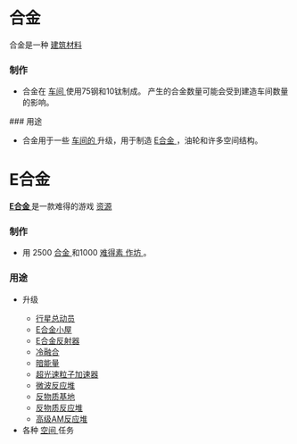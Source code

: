 # 合金
合金是一种
    <a href="#Resources">
          建筑材料
    </a>
### 制作
<ul>
      <li>
            合金在
        <a href="#workshop">
              车间
        </a>
            使用75钢和10钛制成。
            产生的合金数量可能会受到建造车间数量的影响。
      </li>
    </ul>
### 用途
 <ul>
      <li>
            合金用于一些
        <a href="#workshop">
              车间的
        </a>
            升级，用于制造
        <a href="index.html?file=003-资源大全/33-合金#E合金">
              E合金
        </a>
            ，油轮和许多空间结构。
      </li>
</ul>

# E合金
 <strong>
      <a href="#workshop#Eludium">
            E合金
      </a>
    </strong>
        是一款难得的游戏
    <a href="#Resources">
          资源
    </a>
    
### 制作

<ul>
      <li>
            用
            2500
          <a href="#alloy">
              合金
          </a>
            和1000
          <a href="#unobtainium">
              难得素
          </a>
        <a href="#workshop">
              作坊
        </a>
            。
        <a href="#alloy">
        </a>
        <a href="#unobtainium">
        </a>
      </li>
</ul>

### 用途
<ul>
      <li>
            升级
      </li>
      <ul>
        <li>
          <a href="#workshop#Planet_Busters">
                行星总动员
          </a>
        </li>
        <li>
          <a href="#workshop#Eludium_Huts">
                E合金小屋
          </a>
        </li>
        <li>
          <a href="#workshop#Eludium_Reflectors">
               E合金反射器
          </a>
        </li>
        <li>
          <a href="?file=001-猫咪百科/04-工坊/01-升级#冷融合">
                冷融合
          </a>
        </li>
        <li>
          <a href="?file=001-猫咪百科/04-工坊/01-升级#暗能量">
                暗能量
          </a>
        </li>
        <li>
          <a href="?file=001-猫咪百科/04-工坊/01-升级#超光速粒子加速器">
               超光速粒子加速器
          </a>
        </li>
        <li>
          <a href="?file=001-猫咪百科/04-工坊/01-升级#微波反应堆">
                微波反应堆
          </a>
        </li>
        <li>
          <a href="?file=001-猫咪百科/04-工坊/01-升级#反物质基地">
                反物质基地
          </a>
        </li>
        <li>
          <a href="#workshop#Antimatter_Reactors">
                反物质反应堆
          </a>
        </li>
        <li>
          <a href="#workshop#Advanced_AM_Reactors">
                高级AM反应堆
          </a>
        </li>
      </ul>
      <li>
            各种
        <a href="#Space">
              空间
        </a>
            任务
      </li>
    </ul>